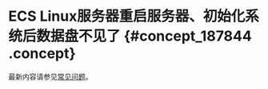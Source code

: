 # ECS Linux服务器重启服务器、初始化系统后数据盘不见了 {#concept_187844 .concept}

最新内容请参见[常见问题](../../../../cn.zh-CN/块存储/常见问题.md#)。

